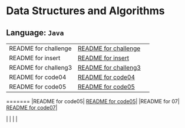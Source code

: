 # Data Structures and Algorithms

## Language: `Java`

|    |    |    |
|----|----|----|
|README for challenge| [README for challenge](challenge/README.md)|
|README for insert| [README for insert](insert/README.md)|
|README for challeng3| [README for challeng3](challeng3/README.md)|
|README for code04| [README for code04](challeng3/code04.md)|
|README for code05| [README for code05](code05Readme/README.md)|
=======
|README for code05| [README for code05](challeng05/code05.md)|
|README for 07| [README for code07](challeng05/code07.md)|

|    |    |    |
